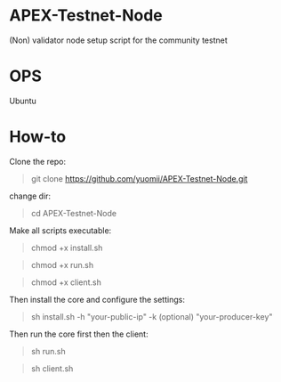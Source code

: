 # APEX-Testnet-Node
(Non) validator node setup script for the community testnet

# OPS
Ubuntu

# How-to
Clone the repo:

> git clone https://github.com/yuomii/APEX-Testnet-Node.git

change dir:

> cd APEX-Testnet-Node 

Make all scripts executable:

> chmod +x install.sh

> chmod +x run.sh

> chmod +x client.sh

Then install the core and configure the settings:

> sh install.sh -h "your-public-ip" -k (optional) "your-producer-key"

Then run the core first then the client:

> sh run.sh

> sh client.sh
